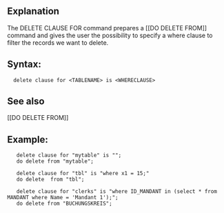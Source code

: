 ## Explanation

The DELETE CLAUSE FOR command prepares a [[DO DELETE FROM]] command and gives the user the possibility to  specify a where clause to filter the records we want to delete.

## Syntax:

```
  delete clause for <TABLENAME> is <WHERECLAUSE>
```
## See also
   [[DO DELETE FROM]]

## Example:

```
   delete clause for "mytable" is "";
   do delete from "mytable";

   delete clause for "tbl" is "where x1 = 15;"
   do delete  from "tbl";

   delete clause for "clerks" is "where ID_MANDANT in (select * from MANDANT where Name = 'Mandant 1');";
   do delete from "BUCHUNGSKREIS";
```

